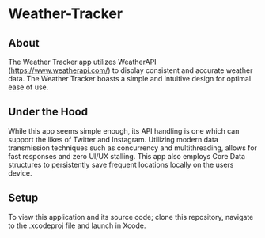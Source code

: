 # Weather-Tracker

**About**
-
The Weather Tracker app utilizes WeatherAPI (https://www.weatherapi.com/) to display consistent and accurate weather data. The Weather Tracker boasts a simple and intuitive design for optimal ease of use.

**Under the Hood**
-
While this app seems simple enough, its API handling is one which can support the likes of Twitter and Instagram. Utilizing modern data transmission techniques such as concurrency and multithreading, allows for fast responses and zero UI/UX stalling. This app also employs Core Data structures to persistently save frequent locations locally on the users device. 

**Setup**
-
To view this application and its source code; clone this repository, navigate to the .xcodeproj file and launch in Xcode.
